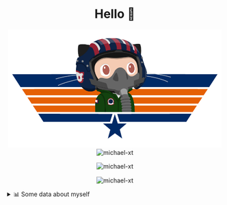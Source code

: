 <h1 align="center">Hello 👋</h1>


<p align="center"><img src="https://raw.githubusercontent.com/Michael-xT/Michael-xT/main/.github/topguntocat.png" width=500>
 <br>
<img src="https://komarev.com/ghpvc/?username=michael-xt&style=for-the-badge" alt="michael-xt" /> 
</p>

<p align="center"><img align="center" src="https://github-readme-stats.vercel.app/api/top-langs/?username=michael-xt&layout=compact&theme=dark&show_icons=true" alt="michael-xt" /></p>
<p align="center"><img align="center" src="https://github-readme-stats.vercel.app/api?username=michael-xt&show_icons=true&theme=dark&show_icons=true" alt="michael-xt" /></p>

<details align="left"><summary>📊 Some data about myself</summary>
<p>

<!--START_SECTION:waka-->
![Code Time](http://img.shields.io/badge/Code%20Time-547%20hrs%2013%20mins-blue)

**🐱 My GitHub Data** 

> 🏆 51 Contributions in the Year 2022
 > 
> 📦 16.6 MB Used in GitHub's Storage 
 > 
> 🚫 Not Opted to Hire
 > 
> 📜 9 Public Repositories 
 > 
> 🔑 26 Private Repositories  
 > 
**I'm a Night 🦉** 

```text
🌞 Morning    7 commits      ███░░░░░░░░░░░░░░░░░░░░░░   13.46% 
🌆 Daytime    18 commits     ████████░░░░░░░░░░░░░░░░░   34.62% 
🌃 Evening    27 commits     █████████████░░░░░░░░░░░░   51.92% 
🌙 Night      0 commits      ░░░░░░░░░░░░░░░░░░░░░░░░░   0.0%

```
📅 **I'm Most Productive on Thursday** 

```text
Monday       10 commits     ████░░░░░░░░░░░░░░░░░░░░░   19.23% 
Tuesday      5 commits      ██░░░░░░░░░░░░░░░░░░░░░░░   9.62% 
Wednesday    10 commits     ████░░░░░░░░░░░░░░░░░░░░░   19.23% 
Thursday     15 commits     ███████░░░░░░░░░░░░░░░░░░   28.85% 
Friday       1 commits      ░░░░░░░░░░░░░░░░░░░░░░░░░   1.92% 
Saturday     10 commits     ████░░░░░░░░░░░░░░░░░░░░░   19.23% 
Sunday       1 commits      ░░░░░░░░░░░░░░░░░░░░░░░░░   1.92%

```


📊 **This Week I Spent My Time On** 

```text
🔥 Editors: 
VS Code                  10 mins             █████████████████████████   100.0%

💻 Operating System: 
Windows                  10 mins             █████████████████████████   100.0%

```

**I Mostly Code in JavaScript** 

```text
JavaScript               10 repos            ███████░░░░░░░░░░░░░░░░░░   29.41% 
Java                     9 repos             ██████░░░░░░░░░░░░░░░░░░░   26.47% 
Vue                      3 repos             ██░░░░░░░░░░░░░░░░░░░░░░░   8.82% 
C#                       3 repos             ██░░░░░░░░░░░░░░░░░░░░░░░   8.82% 
HTML                     2 repos             █░░░░░░░░░░░░░░░░░░░░░░░░   5.88%

```


**Timeline**

![Chart not found](https://raw.githubusercontent.com/Michael-xT/Michael-xT/main/charts/bar_graph.png) 


 Last Updated on 14/10/2022 01:15:04 UTC
<!--END_SECTION:waka-->
</p>
